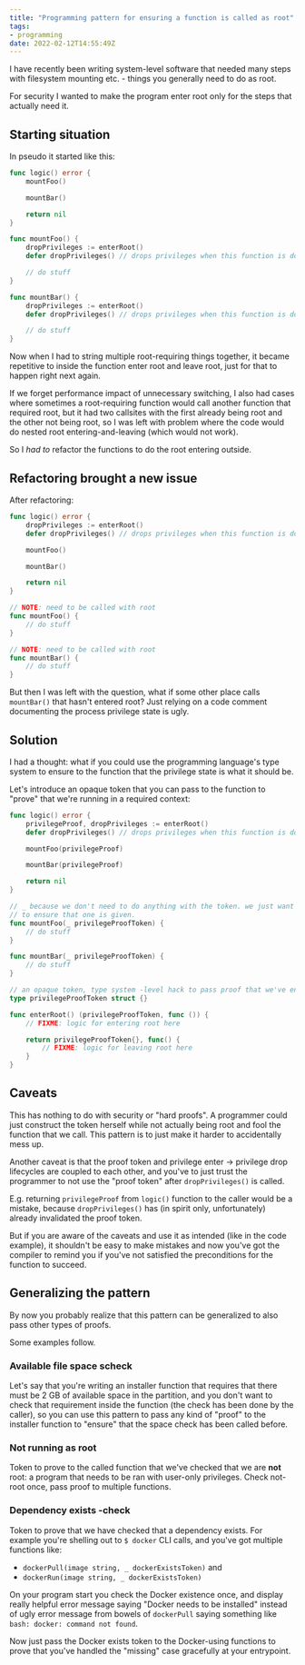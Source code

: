```yaml
---
title: "Programming pattern for ensuring a function is called as root"
tags:
- programming
date: 2022-02-12T14:55:49Z
---
```


I have recently been writing system-level software that needed many steps with filesystem mounting
etc. - things you generally need to do as root.

For security I wanted to make the program enter root only for the steps that actually need it.


Starting situation
------------------

In pseudo it started like this:

```go
func logic() error {
	mountFoo()

	mountBar()

	return nil
}

func mountFoo() {
	dropPrivileges := enterRoot()
	defer dropPrivileges() // drops privileges when this function is done

	// do stuff
}

func mountBar() {
	dropPrivileges := enterRoot()
	defer dropPrivileges() // drops privileges when this function is done

	// do stuff
}
```

Now when I had to string multiple root-requiring things together, it became repetitive to inside the
function enter root and leave root, just for that to happen right next again.

If we forget performance impact of unnecessary switching, I also had cases where sometimes a
root-requiring function would call another function that required root, but it had two callsites with
the first already being root and the other not being root, so I was left with problem where the code
would do nested root entering-and-leaving (which would not work).

So I *had to* refactor the functions to do the root entering outside.


Refactoring brought a new issue
-------------------------------

After refactoring:

```go
func logic() error {
	dropPrivileges := enterRoot()
	defer dropPrivileges() // drops privileges when this function is done

	mountFoo()

	mountBar()

	return nil
}

// NOTE: need to be called with root
func mountFoo() {
	// do stuff
}

// NOTE: need to be called with root
func mountBar() {
	// do stuff
}
```

But then I was left with the question, what if some other place calls `mountBar()`  that hasn't
entered root? Just relying on a code comment documenting the process privilege state is ugly.


Solution
--------

I had a thought: what if you could use the programming language's type system to ensure to the
function that the privilege state is what it should be.

Let's introduce an opaque token that you can pass to the function to "prove" that we're running in a
required context:

```go
func logic() error {
	privilegeProof, dropPrivileges := enterRoot()
	defer dropPrivileges() // drops privileges when this function is done

	mountFoo(privilegeProof)

	mountBar(privilegeProof)

	return nil
}

// _ because we don't need to do anything with the token. we just want the compiler
// to ensure that one is given.
func mountFoo(_ privilegeProofToken) {
	// do stuff
}

func mountBar(_ privilegeProofToken) {
	// do stuff
}

// an opaque token, type system -level hack to pass proof that we've entered root
type privilegeProofToken struct {}

func enterRoot() (privilegeProofToken, func ()) {
	// FIXME: logic for entering root here

	return privilegeProofToken{}, func() {
		// FIXME: logic for leaving root here
	}
}
```


Caveats
-------

This has nothing to do with security or "hard proofs".
A programmer could just construct the token herself while not actually being root and fool the
function that we call.
This pattern is to just make it harder to accidentally mess up.

Another caveat is that the proof token and privilege enter -> privilege drop lifecycles are coupled
to each other, and you've to just trust the programmer to not use the "proof token" after
`dropPrivileges()` is called.

E.g. returning `privilegeProof` from `logic()` function to the caller would be a mistake, because
`dropPrivileges()` has (in spirit only, unfortunately) already invalidated the proof token.

But if you are aware of the caveats and use it as intended (like in the code example), it shouldn't
be easy to make mistakes and now you've got the compiler to remind you if you've not satisfied the
preconditions for the function to succeed.


Generalizing the pattern
------------------------

By now you probably realize that this pattern can be generalized to also pass other types of proofs.

Some examples follow.


### Available file space scheck

Let's say that you're writing an installer function that requires that there must be 2 GB of available space
in the partition, and you don't want to check that requirement inside the function (the check has
been done by the caller), so you can use this pattern to pass any kind of "proof" to the installer
function to "ensure" that the space check has been called before.


### Not running as root

Token to prove to the called function that we've checked that we are **not** root: a program that
needs to be ran with user-only privileges. Check not-root once, pass proof to multiple functions.


### Dependency exists -check

Token to prove that we have checked that a dependency exists. For example you're shelling out to
`$ docker` CLI calls, and you've got multiple functions like:

- `dockerPull(image string, _ dockerExistsToken)` and
- `dockerRun(image string, _ dockerExistsToken)`

On your program start you check the Docker existence once, and display really helpful error message
saying "Docker needs to be installed" instead of ugly error message from bowels of `dockerPull`
saying something like `bash: docker: command not found`.

Now just pass the Docker exists token to the Docker-using functions to prove that you've handled the
"missing" case gracefully at your entrypoint.
